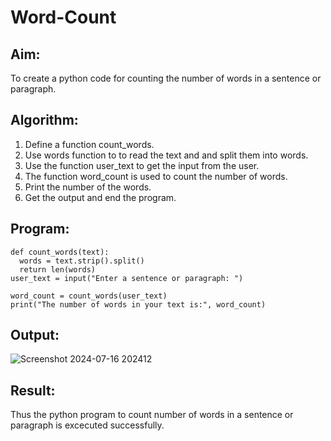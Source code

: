 # Word-Count

## Aim:

To create a python code for counting the number of words in a sentence or paragraph.

## Algorithm:
 1. Define a function count_words.
 2. Use words function to to read the text and and split them into words.
 3. Use the function user_text to get the input from the user.
 4. The function word_count is used to count the number of words.
 5. Print the number of the words.
 6. Get the output and end the program.

## Program:
```
def count_words(text):
  words = text.strip().split()
  return len(words)
user_text = input("Enter a sentence or paragraph: ")

word_count = count_words(user_text)
print("The number of words in your text is:", word_count)
```

## Output:

![Screenshot 2024-07-16 202412](https://github.com/user-attachments/assets/cc89e6ab-38da-46c2-b324-be26e4e262fc)

## Result:
Thus the python program to count number of words in a sentence or paragraph is excecuted successfully.
